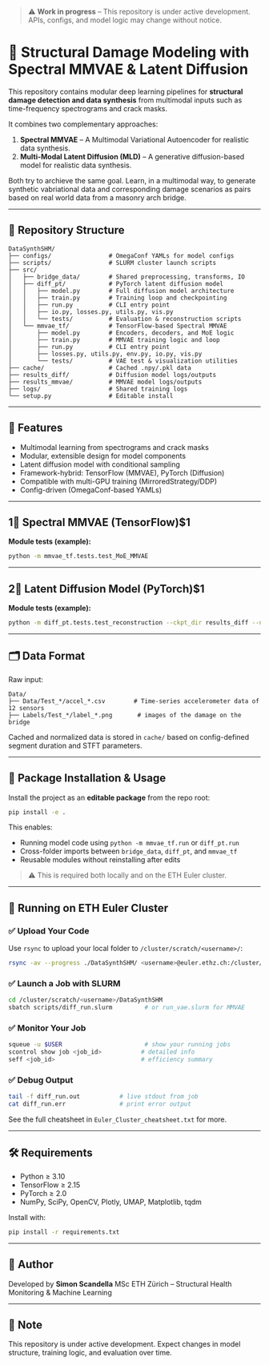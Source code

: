 > ⚠️ **Work in progress** – This repository is under active development. APIs, configs, and model logic may change without notice.

# 🧠 Structural Damage Modeling with Spectral MMVAE & Latent Diffusion

This repository contains modular deep learning pipelines for **structural damage detection and data synthesis** from multimodal inputs such as time-frequency spectrograms and crack masks.

It combines two complementary approaches:

1. **Spectral MMVAE** – A Multimodal Variational Autoencoder for realistic data synthesis.
2. **Multi-Modal Latent Diffusion (MLD)** – A generative diffusion-based model for realistic data synthesis.

Both try to archieve the same goal. Learn, in a multimodal way, to generate synthetic vabriational data and corresponding damage scenarios as pairs based on real world data from a masonry arch bridge.

---

## 📁 Repository Structure

```text
DataSynthSHM/
├── configs/                # OmegaConf YAMLs for model configs
├── scripts/                # SLURM cluster launch scripts
├── src/
│   ├── bridge_data/        # Shared preprocessing, transforms, IO
│   ├── diff_pt/            # PyTorch latent diffusion model
│   │   ├── model.py        # Full diffusion model architecture
│   │   ├── train.py        # Training loop and checkpointing
│   │   ├── run.py          # CLI entry point
│   │   ├── io.py, losses.py, utils.py, vis.py
│   │   └── tests/          # Evaluation & reconstruction scripts
│   └── mmvae_tf/           # TensorFlow-based Spectral MMVAE
│       ├── model.py        # Encoders, decoders, and MoE logic
│       ├── train.py        # MMVAE training logic and loop
│       ├── run.py          # CLI entry point
│       ├── losses.py, utils.py, env.py, io.py, vis.py
│       └── tests/          # VAE test & visualization utilities
├── cache/                  # Cached .npy/.pkl data
├── results_diff/           # Diffusion model logs/outputs
├── results_mmvae/          # MMVAE model logs/outputs
├── logs/                   # Shared training logs
└── setup.py                # Editable install
```

---

## 🧰 Features

* Multimodal learning from spectrograms and crack masks
* Modular, extensible design for model components
* Latent diffusion model with conditional sampling
* Framework-hybrid: TensorFlow (MMVAE), PyTorch (Diffusion)
* Compatible with multi-GPU training (MirroredStrategy/DDP)
* Config-driven (OmegaConf-based YAMLs)

---

## 1⃣ Spectral MMVAE (TensorFlow)\$1

**Module tests (example):**

```bash
python -m mmvae_tf.tests.test_MoE_MMVAE
```

---

## 2⃣ Latent Diffusion Model (PyTorch)\$1

**Module tests (example):**

```bash
python -m diff_pt.tests.test_reconstruction --ckpt_dir results_diff --n_segments 1
```

---

## 🗂 Data Format

Raw input:

```
Data/
├── Data/Test_*/accel_*.csv        # Time-series accelerometer data of 12 sensors
├── Labels/Test_*/label_*.png       # images of the damage on the bridge
```

Cached and normalized data is stored in `cache/` based on config-defined segment duration and STFT parameters.

---

## 🧪 Package Installation & Usage

Install the project as an **editable package** from the repo root:

```bash
pip install -e .
```

This enables:

* Running model code using `python -m mmvae_tf.run` or `diff_pt.run`
* Cross-folder imports between `bridge_data`, `diff_pt`, and `mmvae_tf`
* Reusable modules without reinstalling after edits

> ⚠️ This is required both locally and on the ETH Euler cluster.

---

## 🚀 Running on ETH Euler Cluster

### ✅ Upload Your Code

Use `rsync` to upload your local folder to `/cluster/scratch/<username>/`:

```bash
rsync -av --progress ./DataSynthSHM/ <username>@euler.ethz.ch:/cluster/scratch/<username>/DataSynthSHM/
```

### ✅ Launch a Job with SLURM

```bash
cd /cluster/scratch/<username>/DataSynthSHM
sbatch scripts/diff_run.slurm         # or run_vae.slurm for MMVAE
```

### ✅ Monitor Your Job

```bash
squeue -u $USER                       # show your running jobs
scontrol show job <job_id>           # detailed info
seff <job_id>                        # efficiency summary
```

### ✅ Debug Output

```bash
tail -f diff_run.out           # live stdout from job
cat diff_run.err               # print error output
```

See the full cheatsheet in `Euler_Cluster_cheatsheet.txt` for more.

---

## 🛠 Requirements

* Python ≥ 3.10
* TensorFlow ≥ 2.15
* PyTorch ≥ 2.0
* NumPy, SciPy, OpenCV, Plotly, UMAP, Matplotlib, tqdm

Install with:

```bash
pip install -r requirements.txt
```

---

## 🧠 Author

Developed by **Simon Scandella**
MSc ETH Zürich – Structural Health Monitoring & Machine Learning

---

## 📌 Note

This repository is under active development. Expect changes in model structure, training logic, and evaluation over time.
